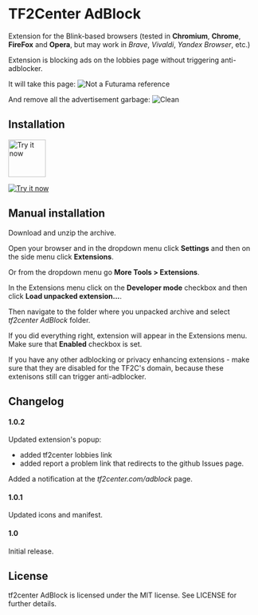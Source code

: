 # TF2Center AdBlock

Extension for the Blink-based browsers (tested in **Chromium**, **Chrome**, **FireFox** and **Opera**, but may work in *Brave*, *Vivaldi*, *Yandex Browser*, etc.)

Extension is blocking ads on the lobbies page without triggering anti-adblocker.

It will take this page:
![Not a Futurama reference](https://lut.im/E4sPNp95sd/HPvZabMYjtG7Yajq.JPG "Not a Futurama reference")

And remove all the advertisement garbage:
![Clean](https://lut.im/b9yAqsegti/0rwG3eMxbVMjtcsM.JPG "Clean")

## Installation

<a target="_blank" href="https://chrome.google.com/webstore/detail/tf2center-adblock/ggafejbhopolaieibdkojeaiaodcnmbb"><img style="height: 75px" alt="Try it now" src="https://s-media-cache-ak0.pinimg.com/736x/cf/94/0b/cf940bd4facbad65ad13ee4fa62c538b--monster-party-google-chrome.jpg" title="Click here to install this sample from the Chrome Web Store"></img></a>

<a target="_blank" href="https://addons.mozilla.org/de/firefox/addon/tf2center-adblock/"><img alt="Try it now" src="https://www.mozilla.org/media/img/firefox/firefox-256.e2c1fc556816.jpg" title="Click here to install this sample from Mozilla Addons"></img></a>

## Manual installation

Download and unzip the archive.

Open your browser and in the dropdown menu click **Settings** and then on the side menu click **Extensions**.

Or from the dropdown menu go **More Tools > Extensions**.

In the Extensions menu click on the **Developer mode** checkbox and then click **Load unpacked extension...**.

Then navigate to the folder where you unpacked archive and select *tf2center AdBlock* folder.

If you did everything right, extension will appear in the Extensions menu. Make sure that **Enabled** checkbox is set.

If you have any other adblocking or privacy enhancing extensions - make sure that they are disabled for the TF2C's domain, because these extenisons still can trigger anti-adblocker.

## Changelog

#### 1.0.2
Updated extension's popup:
* added tf2center lobbies link
* added report a problem link that redirects to the github Issues page.

Added a notification at the *tf2center.com/adblock* page.

#### 1.0.1
Updated icons and manifest.
#### 1.0
Initial release.

## License

tf2center AdBlock is licensed under the MIT license. See LICENSE for further details.
